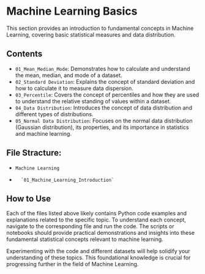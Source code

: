 # Machine Learning Basics

This section provides an introduction to fundamental concepts in Machine Learning, covering basic statistical measures and data distribution.

## Contents
-   `01_Mean_Median_Mode`: Demonstrates how to calculate and understand the mean, median, and mode of a dataset.
-   `02_Standard Deviation`: Explains the concept of standard deviation and how to calculate it to measure data dispersion.
-   `03_Percentile`: Covers the concept of percentiles and how they are used to understand the relative standing of values within a dataset.
-   `04_Data Distribution`: Introduces the concept of data distribution and different types of distributions.
-   `05_Normal Data Distribution`: Focuses on the normal data distribution (Gaussian distribution), its properties, and its importance in statistics and machine learning.

## File Stracture:
-   `Machine Learning`
-       `01_Machine_Learning_Introduction` 

## How to Use

Each of the files listed above likely contains Python code examples and explanations related to the specific topic. To understand each concept, navigate to the corresponding file and run the code. The scripts or notebooks should provide practical demonstrations and insights into these fundamental statistical concepts relevant to machine learning.

Experimenting with the code and different datasets will help solidify your understanding of these topics. This foundational knowledge is crucial for progressing further in the field of Machine Learning.
